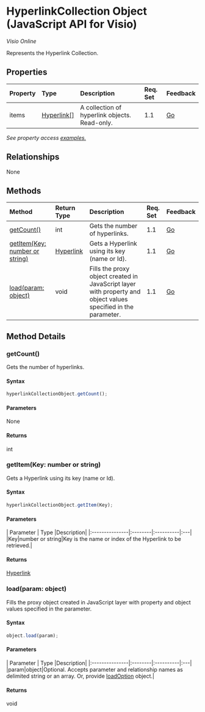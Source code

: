 # HyperlinkCollection Object (JavaScript API for Visio)

_Visio Online_

Represents the Hyperlink Collection.

## Properties

| Property	   | Type	|Description| Req. Set| Feedback|
|:---------------|:--------|:----------|:----|:---|
|items|[Hyperlink[]](hyperlink.md)|A collection of hyperlink objects. Read-only.|1.1|[Go](https://github.com/OfficeDev/office-js-docs/issues/new?title=Visio-hyperlinkCollection-items)|

_See property access [examples.](#property-access-examples)_

## Relationships
None


## Methods

| Method		   | Return Type	|Description| Req. Set| Feedback|
|:---------------|:--------|:----------|:----|:---|
|[getCount()](#getcount)|int|Gets the number of hyperlinks.|1.1|[Go](https://github.com/OfficeDev/office-js-docs/issues/new?title=Visio-hyperlinkCollection-getCount)|
|[getItem(Key: number or string)](#getitemkey-number-or-string)|[Hyperlink](hyperlink.md)|Gets a Hyperlink using its key (name or Id).|1.1|[Go](https://github.com/OfficeDev/office-js-docs/issues/new?title=Visio-hyperlinkCollection-getItem)|
|[load(param: object)](#loadparam-object)|void|Fills the proxy object created in JavaScript layer with property and object values specified in the parameter.|1.1|[Go](https://github.com/OfficeDev/office-js-docs/issues/new?title=Visio-hyperlinkCollection-load)|

## Method Details


### getCount()
Gets the number of hyperlinks.

#### Syntax
```js
hyperlinkCollectionObject.getCount();
```

#### Parameters
None

#### Returns
int

### getItem(Key: number or string)
Gets a Hyperlink using its key (name or Id).

#### Syntax
```js
hyperlinkCollectionObject.getItem(Key);
```

#### Parameters
| Parameter	   | Type	|Description|
|:---------------|:--------|:----------|:---|
|Key|number or string|Key is the name or index of the Hyperlink to be retrieved.|

#### Returns
[Hyperlink](hyperlink.md)

### load(param: object)
Fills the proxy object created in JavaScript layer with property and object values specified in the parameter.

#### Syntax
```js
object.load(param);
```

#### Parameters
| Parameter	   | Type	|Description|
|:---------------|:--------|:----------|:---|
|param|object|Optional. Accepts parameter and relationship names as delimited string or an array. Or, provide [loadOption](loadoption.md) object.|

#### Returns
void
